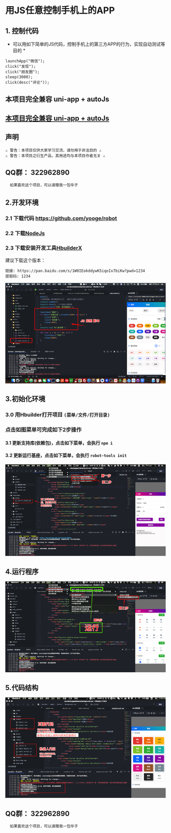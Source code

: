 # 用JS任意控制手机上的APP

## 1. 控制代码
*  可以用如下简单的JS代码，控制手机上的第三方APP的行为，实现自动测试等目的 *

```
launchApp("微信"); 
click("发现");
click("朋友圈");
sleep(3000);
click(desc("评论"));

```

## 本项目完全兼容  uni-app + autoJs 
## [本项目完全兼容  uni-app + autoJs](https://uniapp.dcloud.net.cn/)

## 声明

```
⚠️ 警告：本项目仅供大家学习交流，请勿用于非法目的 ⚠️
⚠️ 警告：本项目之衍生产品，其用途均与本项目作者无关 ⚠️
```
## QQ群： 322962890
 
```js
  如果喜欢这个项目，可以请赠我一包华子 
```

## 2.开发环境

### 2.1 下载代码  https://github.com/yooge/robot

### 2.2 下载[NodeJs](http://www.nodejs.com.cn/)

### 2.3 下载安装开发工具[HbuilderX](https://www.dcloud.io/hbuilderx.html)

建议下载这个版本：
```
链接: https://pan.baidu.com/s/1W0IEokddywK5iqoIx7biKw?pwd=1234 
提取码: 1234
```

![](images/start0.png)

## 3.初始化环境
### 3.0 用Hbuilder打开项目 `(菜单/文件/打开目录)`
### 点击如图菜单可完成如下2步操作
#### 3.1 更新支持库(依赖包)，点击如下菜单，会执行 `npm i`
#### 3.2 更新运行基座，点击如下菜单，会执行 `robot-tools init`
![](images/start1.png)

## 4.运行程序
![](images/start2.png)

## 5.代码结构 ##
![](images/start3.png)


## QQ群：  322962890
 
```js
  如果喜欢这个项目，可以请赠我一包华子 
```